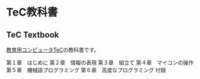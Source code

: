 # TeC教科書
TeC Textbook
---

[教育用コンピュータTeC](https://github.com/tctsigemura/TeC7)の教科書です。

第１章　はじめに
第２章　情報の表現
第３章　組立て
第４章　マイコンの操作
第５章　機械語プログラミング
第６章　高度なプログラミング
付録

